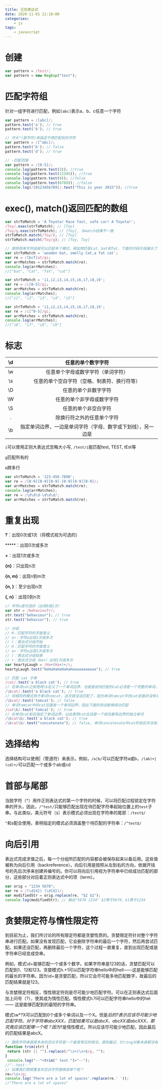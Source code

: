 ```yaml
---
title: 正则表达式
date: 2020-11-01 21:10:00
categories:
    - js
tags:
    - javascript
---
```


# 创建

```javascript
var pattern = /test/;
var pattern = new RegExp("test");
```

# 匹配字符组

针对一组字符进行匹配，例如`[abc]`表示a、b、c任意一个字符

```javascript
var pattern = /[abc]/;
pattern.test('a'); // true
pattern.test('b'); // true

// 开头^(脱字符)来指定不想匹配到的字符
var pattern = /[^abc]/;
pattern.test('b'); // false
pattern.test('d'); // true

// -匹配范围
var pattern = /[0-5]/; 
console.log(pattern.test(3)); //true 
console.log(pattern.test(12345)); //true 
console.log(pattern.test(9)); //false 
console.log(pattern.test(6789)); //false 
console.log(/[0123456789]/.test("This is year 2015")); //true
```

# exec(), match()返回匹配的数组

```javascript
var strToMatch = 'A Toyota! Race fast, safe car! A Toyota!'; 
/Toy/.exec(strToMatch); // [Toy]
/Toy/g.exec(strToMatch); // [Toy], 与match结果不一致
strToMatch.match(/Toy/); // [Toy]
strToMatch.match(/Toy/g); // [Toy, Toy]

// 使用简单字符组就可以匹配多个模式。假如想匹配cat、bat和fat，下面的代码片段展示了具体的做法
var strToMatch = 'wooden bat, smelly Cat,a fat cat'; 
var re = /[bcf]at/gi; 
var arrMatches = strToMatch.match(re); 
console.log(arrMatches); 
//["bat", "Cat", "fat", "cat"]

var strToMatch = 'i1,i2,i3,i4,i5,i6,i7,i8,i9'; 
var re = /i[0-5]/gi; 
var arrMatches = strToMatch.match(re); 
console.log(arrMatches); 
//["i1", "i2", "i3", "i4", "i5"]

var strToMatch = 'i1,i2,i3,i4,i5,i6,i7,i8,i9'; 
var re = /i[^0-5]/gi; 
var arrMatches = strToMatch.match(re); 
console.log(arrMatches); 
//["i6", "i7", "i8", "i9"]
```



# 标志

|  \d  |                      任意的单个数字字符                      |
| :--: | :----------------------------------------------------------: |
|  \w  |              任意单个字母或数字字符（单词字符）              |
|  \s  |         任意的单个空白字符（空格、制表符、换行符等）         |
|  \D  |                     任意的单个非数字字符                     |
|  \W  |                  任意的单个非字母或数字字符                  |
|  \S  |                     任意的单个非空白字符                     |
|  .   |                  除换行符之外的任意单个字符                  |
|  \b  | 指定单词边界，一边是单词字符（字母、数字或下划线），另一边是 |

`i`可以使用正则大表达式忽略大小写, `/test/i`能匹配test, TEST, tEst等

`g`匹配所有的

`m`跨多行

```javascript
var strToMatch = '123-456-7890'; 
var re = /[0-9][0-9][0-9]-[0-9][0-9][0-9]/; 
var arrMatches = strToMatch.match(re); 
console.log(arrMatches);
var re = /\d\d\d-\d\d\d/; 
var arrMatches = strToMatch.match(re);
```

# 重复出现

**?**：出现0次或1次（将模式视为可选的）

*****：出现0次或多次

**+**：出现1次或多次

**{n}**：只出现n次 

**{n, m}**：出现n到m次 

**{n, }**：至少出现n次 

**{, n}**：出现0到n次

```javascript
// 字符u是可选的（出现0或1次）
var str = /behaviou?r/;
str.test("behaviour"); // true
str.test("behavior"); // true

// 分组
// H：匹配字符的字面意义
// a+：字符a出现1次或多次
// (：表达式分组开始
// H：匹配字符的字面意义
// a+：字符a出现1次或多次
// )：表达式分组结束
// +：表达式分组（Ha+）出现1次或多次
var heartyLaugh = /Ha+(Ha+)+/i;
heartyLaugh.test("HaHaHaHaHaHaHaaaaaaaaaaa"); // true

// 匹配 cat 子串
/cat/.test('a black cat'); // true
// 在单词cat之前使用\b定义了一个单词边界，也就是说待匹配的cat必须是一个完整的单词，而非子串。单词边界出现在cat之前，因此在文本a black cat中能够找到相应的匹配
/\bcat/.test('a black cat'); // true
// 将相同的模式用于单词tomcat，这次就没法匹配了，因为单词tomcat中的cat前面并没有单词边界
/\bcat/.test('tomcat'); // false
// 单词tomcat中的cat后面有一个单词边界，因此下面的测试能够成功匹配
/cat\b/.test('tomcat'); // true
// 在单词cat前后指定了单词边界，以此表明cat应该是一个前后都有边界的独立单词
/\bcat\b/.test('a black cat'); // true
/\bcat\b/.test("concatenate"); // false, 单词concatenate中cat的前后并没有边界
```

# 选择结构

选择结构可以使用|（管道符）来表示。例如，`/a|b/`可以匹配字符a或b，`/(ab)+|(cd)+/`可以匹配一个或多个ab或cd

# 首部与尾部

​	当脱字符（^）用作正则表达式的第一个字符的时候，可以将匹配过程锁定在字符串的开头，因此，`/^test/`只能够匹配出现在待匹配字符串起始位置上的`test`子串。与此类似，美元符号（`$`）表示模式必须出现在字符串的尾部：`/test$/`

​	`^`和`$`配合使用，表明指定的模式必须涵盖整个待匹配的字符串：`/^test$/`

# 向后引用

​	表达式完成求值之后，每一个分组所匹配的内容都会被保存起来以备后用。这些值被称为向后引用（backreference）。向后引用是按照从左到右的方向，依据开括号的先后次序来创建并编号的。你可以将向后引用视为字符串中已经成功匹配的部分，这些部分对应着正则表达式中的项（term）。

```javascript
var orig = "1234 5678";
var re = /(\d{4}) (\d{4})/;
var modifiedStr = orig.replace(re, "$2 $1");
console.log(modifiedStr); // 输出"5678 1234" $2等于5678，$1等于1234
```

# 贪婪限定符与惰性限定符

​	到目前为止，我们所讨论的所有限定符都是贪婪性质的。贪婪限定符针对整个字符串进行匹配。如果没有发现匹配，它会删除字符串的最后一个字符，然后再尝试匹配。如果还没匹配，再删除最后一个字符，这个过程一直重复，直到出现匹配或是字符串已经变成空串。

​	例如，模式\d+能够匹配一个或多个数字。如果字符串是123的话，贪婪匹配可以匹配到1、12和123。贪婪模式h.+1可以匹配字符串hello中的hell——这是能够匹配的最长的字符串。因为\d+是贪婪匹配，所以它会尽可能多地匹配数字，故最后的匹配结果就是123。

​	与贪婪限定符相反，惰性限定符则是尽可能少地匹配字符。可以在正则表达式后面加上问号（?），使其成为惰性匹配。惰性模式h.?l可以匹配字符串hello中的hel—— 这是能够匹配到的最短的字符串。

​	模式\w*?X可以匹配到0个或多个单词以及一个X。但是*后的?表示应该尽可能少地匹配字符。对于字符串abcXXX，匹配结果可以是abcX、abcXX或abcXXX，那究竟应该匹配哪一个呢？因为*?是惰性模式，所以应该尽可能少地匹配，因此最后的匹配结果是abcX。

```javascript
// 删除字符串首尾多余的空白字符是一个极其常见的用法。直到最近，String对象本身都没有trim()方法，一些JavaScript库为没有String.trim()方法的旧浏览器提供了字符串修剪功能。最常用的方法如下所示：
function trim(str) { 
 return (str || "").replace(/^\s+|\s+$/g, ""); 
} 
 console.log("--"+trim(" test ")+"--"); 
//"--test--" 
// 如果我们想把重复的空白字符替换成单个呢？
re=/\s+/g; 
console.log('There are a lot of spaces'.replace(re,' ')); 
//"There are a lot of spaces"
```

